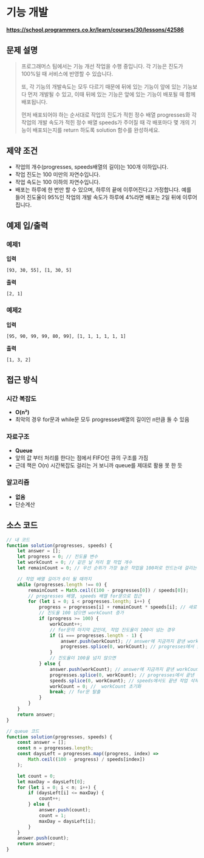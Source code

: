 # 기능 개발

**https://school.programmers.co.kr/learn/courses/30/lessons/42586**

## 문제 설명

> 프로그래머스 팀에서는 기능 개선 작업을 수행 중입니다. 각 기능은 진도가 100%일 때 서비스에 반영할 수 있습니다.
>
> 또, 각 기능의 개발속도는 모두 다르기 때문에 뒤에 있는 기능이 앞에 있는 기능보다 먼저 개발될 수 있고, 이때 뒤에 있는 기능은 앞에 있는 기능이 배포될 때 함께 배포됩니다.
>
> 먼저 배포되어야 하는 순서대로 작업의 진도가 적힌 정수 배열 progresses와 각 작업의 개발 속도가 적힌 정수 배열 speeds가 주어질 때 각 배포마다 몇 개의 기능이 배포되는지를 return 하도록 solution 함수를 완성하세요.

## 제약 조건

-   작업의 개수(progresses, speeds배열의 길이)는 100개 이하입니다.
-   작업 진도는 100 미만의 자연수입니다.
-   작업 속도는 100 이하의 자연수입니다.
-   배포는 하루에 한 번만 할 수 있으며, 하루의 끝에 이루어진다고 가정합니다. 예를 들어 진도율이 95%인 작업의 개발 속도가 하루에 4%라면 배포는 2일 뒤에 이루어집니다.

## 예제 입/출력

### 예제1

**입력**

```
[93, 30, 55], [1, 30, 5]
```

**출력**

```
[2, 1]
```

### 예제2

**입력**

```
[95, 90, 99, 99, 80, 99], [1, 1, 1, 1, 1, 1]
```

**출력**

```
[1, 3, 2]
```

## 접근 방식

### 시간 복잡도

-   **O(n²)**
-   최악의 경우 for문과 while문 모두 progresses배열의 길이인 n만큼 돌 수 있음

### 자료구조

-   **Queue**
-   앞의 값 부터 처리를 한다는 점에서 FIFO인 큐의 구조를 가짐
-   근데 책은 O(n) 시간복잡도 걸리는 거 보니까 queue를 제대로 활용 못 한 듯

### 알고리즘

-   **없음**
-   단순계산

## 소스 코드

```javascript
// 내 코드
function solution(progresses, speeds) {
    let answer = [];
    let progress = 0; // 진도율 변수
    let workCount = 0; // 같은 날 처리 할 작업 개수
    let remainCount = 0; // 우선 순위가 가장 높은 작업을 100퍼로 만드는데 걸리는 날

    // 작업 배열 길이가 0이 될 때까지
    while (progresses.length !== 0) {
        remainCount = Math.ceil((100 - progresses[0]) / speeds[0]);
        // progresses 배열, speeds 배열 for문으로 접근
        for (let i = 0; i < progresses.length; i++) {
            progress = progresses[i] + remainCount * speeds[i]; // 새로 계산한 진도율
            // 진도율 100 넘으면 workCount 증가
            if (progress >= 100) {
                workCount++;
                // for문의 마지막 값인데, 작업 진도율이 100이 넘는 경우
                if (i === progresses.length - 1) {
                    answer.push(workCount); // answer에 지금까지 끝낸 workCount push
                    progresses.splice(0, workCount); // progresses에서 끝낸 작업 삭제
                }
                // 진도율이 100을 넘지 않으면
            } else {
                answer.push(workCount); // answer에 지금까지 끝낸 workCount push
                progresses.splice(0, workCount); // progresses에서 끝낸 작업 삭제
                speeds.splice(0, workCount); // speeds에서도 끝낸 작업 삭제
                workCount = 0; //  workCount 초기화
                break; // for문 탈출
            }
        }
    }
    return answer;
}

// queue 코드
function solution(progresses, speeds) {
    const answer = [];
    const n = progresses.length;
    const daysLeft = progresses.map((progress, index) =>
        Math.ceil((100 - progress) / speeds[index])
    );

    let count = 0;
    let maxDay = daysLeft[0];
    for (let i = 0; i < n; i++) {
        if (daysLeft[i] <= maxDay) {
            count++;
        } else {
            answer.push(count);
            count = 1;
            maxDay = daysLeft[i];
        }
    }
    answer.push(count);
    return answer;
}
```
